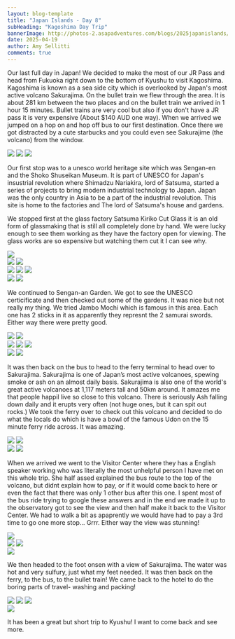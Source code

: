 ```yaml
---
layout: blog-template
title: "Japan Islands - Day 8"
subHeading: "Kagoshima Day Trip"
bannerImage: http://photos-2.asapadventures.com/blogs/2025japanislands/2025-04-19/PXL_20250419_070707786.PANO.jpg_compressed.JPEG
date: 2025-04-19
author: Amy Sellitti
comments: true
---
```


Our last full day in Japan! We decided to make the most of our JR Pass and head from Fukuoka right down to the bottom of Kyushu to visit Kagoshima. Kagoshima is known as a sea side city which is overlooked by Japan's most active volcano Sakurajima. On the bullet train we flew through the area. It is about 281 km between the two places and on the bullet train we arrived in 1 hour 15 minutes. Bullet trains are very cool but also if you don't have a JR pass it is very expensive (About $140 AUD one way). When we arrived we jumped on a hop on and hop off bus to our first destination. Once there we got distracted by a cute starbucks and you could even see Sakurajime (the volcano) from the window. 

<div class="grid-2w-1l">
  <img src="http://photos-2.asapadventures.com/blogs/2025japanislands/2025-04-19/PXL_20250419_005116951.jpg_compressed.JPEG"/>
  <img src="http://photos-2.asapadventures.com/blogs/2025japanislands/2025-04-19/PXL_20250419_033251428.jpg_compressed.JPEG"/>
  <img src="http://photos-2.asapadventures.com/blogs/2025japanislands/2025-04-19/PXL_20250419_034059872.jpg_compressed.JPEG"/>
</div>

Our first stop was to a unesco world heritage site which was Sengan-en and the Shoko Shuseikan Museum. It is part of UNESCO for Japan's insustrial revolution  where Shimadzu Nariakira, lord of Satsuma, started a series of projects to bring modern industrial technology to Japan. Japan was the only country in Asia to be a part of the industrial revolution. This site is home to the factories and The lord of Satsuma's house and gardens. 

We stopped first at the glass factory Satsuma Kiriko Cut Glass it is an old form of glassmaking that is still all completely done by hand. We were lucky enough to see them working as they have the factory open for viewing. The glass works are so expensive but watching them cut it I can see why. 

<div class="center-image"><img src="http://photos-2.asapadventures.com/blogs/2025japanislands/2025-04-19/PXL_20250419_040217537.jpg_compressed.JPEG"/></div>
<div class="grid-2c">
  <img src="http://photos-2.asapadventures.com/blogs/2025japanislands/2025-04-19/PXL_20250419_040334057.jpg_compressed.JPEG"/>
  <img src="http://photos-2.asapadventures.com/blogs/2025japanislands/2025-04-19/PXL_20250419_040440875.MP.jpg_compressed.JPEG"/>
</div>
<div class="grid-1l-2w">
  <img src="http://photos-2.asapadventures.com/blogs/2025japanislands/2025-04-19/PXL_20250419_040759278.jpg_compressed.JPEG"/>
  <img src="http://photos-2.asapadventures.com/blogs/2025japanislands/2025-04-19/PXL_20250419_040809205.jpg_compressed.JPEG"/>
  <img src="http://photos-2.asapadventures.com/blogs/2025japanislands/2025-04-19/PXL_20250419_040816265.jpg_compressed.JPEG"/>
</div>
<div class="grid-2c">
  <img src="http://photos-2.asapadventures.com/blogs/2025japanislands/2025-04-19/PXL_20250419_040848536.jpg_compressed.JPEG"/>
  <img src="http://photos-2.asapadventures.com/blogs/2025japanislands/2025-04-19/PXL_20250419_040942582.jpg_compressed.JPEG"/>
</div>

We continued to Sengan-an Garden. We got to see the UNESCO certicificate and then checked out some of the gardens. It was nice but not really my thing. We tried Jambo Mochi which is famous in this area. Each one has 2 sticks in it as apparently they represnt the 2 samurai swords. Either way there were pretty good. 

<div class="grid-2c">
  <img src="http://photos-2.asapadventures.com/blogs/2025japanislands/2025-04-19/PXL_20250419_042356153.jpg_compressed.JPEG"/>
  <img src="http://photos-2.asapadventures.com/blogs/2025japanislands/2025-04-19/PXL_20250419_042622165.jpg_compressed.JPEG"/>
</div>
<div class="grid-1l-2w">
  <img src="http://photos-2.asapadventures.com/blogs/2025japanislands/2025-04-19/PXL_20250419_043303656.jpg_compressed.JPEG"/>
  <img src="http://photos-2.asapadventures.com/blogs/2025japanislands/2025-04-19/PXL_20250419_043727023.jpg_compressed.JPEG"/>
  <img src="http://photos-2.asapadventures.com/blogs/2025japanislands/2025-04-19/PXL_20250419_043809168.jpg_compressed.JPEG"/>
</div>
<div class="grid-2c">
  <img src="http://photos-2.asapadventures.com/blogs/2025japanislands/2025-04-19/PXL_20250419_050852061.MP.jpg_compressed.JPEG"/>
  <img src="http://photos-2.asapadventures.com/blogs/2025japanislands/2025-04-19/PXL_20250419_050900483.jpg_compressed.JPEG"/>
</div>

It was then back on the bus to head to the ferry terminal to head over to Sakurajima. Sakurajima is one of Japan’s most active volcanoes, spewing smoke or ash on an almost daily basis. Sakurajima is also one of the world's great active volcanoes at 1,117 meters tall and 50km around. It amazes me that people happil live so close to this volcano. There is seriously Ash falling down daily and it erupts very often (not huge ones, but it can spit out rocks.) We took the ferry over to check out this volcano and decided to do what the locals do which is have a bowl of the famous Udon on the 15 minute ferry ride across. It was amazing. 

<div class="grid-2c">
  <img src="http://photos-2.asapadventures.com/blogs/2025japanislands/2025-04-19/PXL_20250419_055654761.jpg_compressed.JPEG"/>
  <img src="http://photos-2.asapadventures.com/blogs/2025japanislands/2025-04-19/PXL_20250419_060239696.jpg_compressed.JPEG"/>
</div>
<div class="grid-2c">
  <img src="http://photos-2.asapadventures.com/blogs/2025japanislands/2025-04-19/PXL_20250419_060420021.MP.jpg_compressed.JPEG"/>
  <img src="http://photos-2.asapadventures.com/blogs/2025japanislands/2025-04-19/PXL_20250419_061442885.MP.jpg_compressed.JPEG"/>
</div>

When we arrived we went to the Visitor Center where they has a English speaker working who was literally the most unhelpful person I have met on this whole trip. She half assed explained the bus route to the top of the volcano, but didnt explain how to pay, or if it would come back to here or even the fact that there was only 1 other bus after this one. I spent most of the bus ride trying to google these answers and in the end we made it up to the observatory got to see the view and then half make it back to the Visitor Center. We had to walk a bit as apaprently we would have had to pay a 3rd time to go one more stop... Grrr. Either way the view was stunning!

<div class="center-image"><img src="http://photos-2.asapadventures.com/blogs/2025japanislands/2025-04-19/PXL_20250419_070707786.PANO.jpg_compressed.JPEG"/></div>
<div class="grid-2c">
  <img src="http://photos-2.asapadventures.com/blogs/2025japanislands/2025-04-19/PXL_20250419_070601903.jpg_compressed.JPEG"/>
  <img src="http://photos-2.asapadventures.com/blogs/2025japanislands/2025-04-19/PXL_20250419_070647914.jpg_compressed.JPEG"/>
</div>
<div class="center-image"><img src="http://photos-2.asapadventures.com/blogs/2025japanislands/2025-04-19/PXL_20250419_070809388.MP.jpg_compressed.JPEG"/></div>

We then headed to the foot onsen with a view of Sakurajima. The water was hot and very sulfury, just what my feet needed. It was then back on the ferry, to the bus, to the bullet train! We came back to the hotel to do the boring parts of travel- washing and packing!

<div class="grid-1l-2w">
  <img src="http://photos-2.asapadventures.com/blogs/2025japanislands/2025-04-19/PXL_20250419_074943490.jpg_compressed.JPEG"/>
  <img src="http://photos-2.asapadventures.com/blogs/2025japanislands/2025-04-19/PXL_20250419_074952385.jpg_compressed.JPEG"/>
  <img src="http://photos-2.asapadventures.com/blogs/2025japanislands/2025-04-19/PXL_20250419_081610596.jpg_compressed.JPEG"/>
</div>
<div class="center-image"><img src="http://photos-2.asapadventures.com/blogs/2025japanislands/2025-04-19/PXL_20250419_084214845.jpg_compressed.JPEG"/></div>

It has been a great but short trip to Kyushu! I want to come back and see more. 